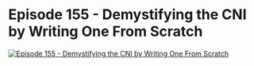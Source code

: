 # Episode 155 - Demystifying the CNI by Writing One From Scratch

[![Episode 155 - Demystifying the CNI by Writing One From Scratch](https://img.youtube.com/vi/LYCfin9tPkU/0.jpg)](https://www.youtube.com/watch?v=LYCfin9tPkU&list=PLDg_GiBbAx-mY3VFLPbLHcxo6wUjejAOC&index=4 "Episode 155 - Demystifying the CNI by Writing One From Scratch")
